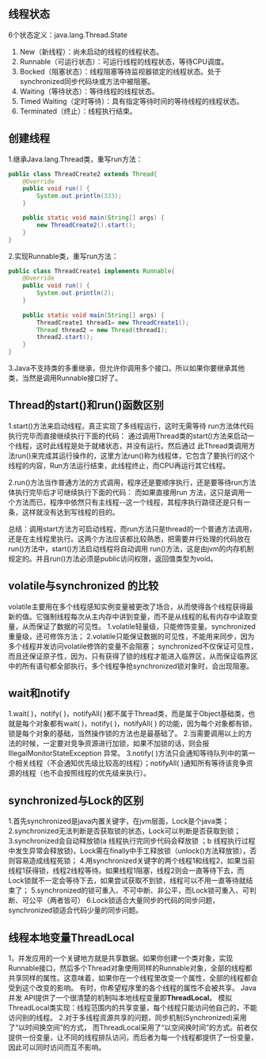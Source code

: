 ## 线程状态
6个状态定义：java.lang.Thread.State
1. New（新线程）：尚未启动的线程的线程状态。
2. Runnable（可运行状态）：可运行线程的线程状态，等待CPU调度。
3. Bocked（阻塞状态）：线程阻塞等待监视器锁定的线程状态。处于synchronized同步代码块或方法中被阻塞。
4. Waiting（等待状态）：等待线程的线程状态。
5. Timed Waiting（定时等待）：具有指定等待时间的等待线程的线程状态。
6. Terminated（终止）：线程执行结束。

## 创建线程
1.继承Java.lang.Thread类，重写run方法：
```java
public class ThreadCreate2 extends Thread{
	@Override
	public void run() {
		System.out.println(333);
	}

	public static void main(String[] args) {
		new ThreadCreate2().start();
	}
}
```
2.实现Runnable类，重写run方法：
```java
public class ThreadCreate1 implements Runnable{
	@Override
	public void run() {
		System.out.println(2);
	}
	
	public static void main(String[] args) {
		ThreadCreate1 thread1= new ThreadCreate1();
		Thread thread2 = new Thread(thread1);
		thread2.start();
	}
}
```
3.Java不支持类的多重继承，但允许你调用多个接口。所以如果你要继承其他类，当然是调用Runnable接口好了。
## Thread的start()和run()函数区别
1.start()方法来启动线程，真正实现了多线程运行，这时无需等待
run方法体代码执行完毕而直接继续执行下面的代码： 通过调用Thread类的start()方法来启动一个线程，这时此线程是处于就绪状态，并没有运行。然后通过
此Thread类调用方法run()来完成其运行操作的，这里方法run()称为线程体，它包含了要执行的这个线程的内容，Run方法运行结束，此线程终止，而CPU再运行其它线程。

2.run()方法当作普通方法的方式调用，程序还是要顺序执行，还是要等待run方法体执行完毕后才可继续执行下面的代码： 而如果直接用run
方法，这只是调用一个方法而已，程序中依然只有主线程--这一个线程，其程序执行路径还是只有一条，这样就没有达到写线程的目的。

总结：调用start方法方可启动线程，而run方法只是thread的一个普通方法调用，还是在主线程里执行。这两个方法应该都比较熟悉，把需要并行处理的代码放在run()方法中，start()方法启动线程将自动调用 run()方法，这是由jvm的内存机制规定的。并且run()方法必须是public访问权限，返回值类型为void。

## volatile与synchronized 的比较
volatile主要用在多个线程感知实例变量被更改了场合，从而使得各个线程获得最新的值。它强制线程每次从主内存中讲到变量，而不是从线程的私有内存中读取变量，从而保证了数据的可见性。
1.volatile轻量级，只能修饰变量。synchronized重量级，还可修饰方法；
2.volatile只能保证数据的可见性，不能用来同步，因为多个线程并发访问volatile修饰的变量不会阻塞；
synchronized不仅保证可见性，而且还保证原子性，因为，只有获得了锁的线程才能进入临界区，从而保证临界区中的所有语句都全部执行。多个线程争抢synchronized锁对象时，会出现阻塞。

## wait和notify
1.wait( )，notify( )，notifyAll( )都不属于Thread类，而是属于Object基础类，也就是每个对象都有wait( )，notify( )，notifyAll( ) 的功能，因为每个对象都有锁，锁是每个对象的基础，当然操作锁的方法也是最基础了。
2.当需要调用以上的方法的时候，一定要对竞争资源进行加锁，如果不加锁的话，则会报 IllegalMonitorStateException 异常。
3.notify( )方法只会通知等待队列中的第一个相关线程（不会通知优先级比较高的线程）；notifyAll( )通知所有等待该竞争资源的线程（也不会按照线程的优先级来执行）。

## synchronized与Lock的区别
1.首先synchronized是java内置关键字，在jvm层面，Lock是个java类；
2.synchronized无法判断是否获取锁的状态，Lock可以判断是否获取到锁；
3.synchronized会自动释放锁(a 线程执行完同步代码会释放锁 ；b 线程执行过程中发生异常会释放锁)，Lock需在finally中手工释放锁（unlock()方法释放锁），否则容易造成线程死锁；
4.用synchronized关键字的两个线程1和线程2，如果当前线程1获得锁，线程2线程等待。如果线程1阻塞，线程2则会一直等待下去，而Lock锁就不一定会等待下去，如果尝试获取不到锁，线程可以不用一直等待就结束了；
5.synchronized的锁可重入、不可中断、非公平，而Lock锁可重入、可判断、可公平（两者皆可）
6.Lock锁适合大量同步的代码的同步问题，synchronized锁适合代码少量的同步问题。

## 线程本地变量ThreadLocal
1，并发应用的一个关键地方就是共享数据。如果你创建一个类对象，实现Runnable接口，然后多个Thread对象使用同样的Runnable对象，全部的线程都共享同样的属性。这意味着，如果你在一个线程里改变一个属性，全部的线程都会受到这个改变的影响。
有时，你希望程序里的各个线程的属性不会被共享。 Java 并发 API提供了一个很清楚的机制叫本地线程变量即**ThreadLocal**。
模拟ThreadLocal类实现：线程范围内的共享变量，每个线程只能访问他自己的，不能访问别的线程。
2.对于多线程资源共享的问题，同步机制(Synchronized)采用了“以时间换空间”的方式，
  而ThreadLocal采用了“以空间换时间”的方式。前者仅提供一份变量，让不同的线程排队访问，而后者为每一个线程都提供了一份变量，因此可以同时访问而互不影响。
